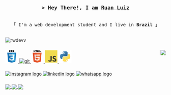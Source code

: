 <h3 align="center">
        <samp>&gt; Hey There!, I am
                <b><a target="_blank" href="#">Ruan Luiz</a></b>
        </samp>
</h3>

<p align="center"> 
  <samp>
    <br>
    「 I'm a web development student and I live in <b>Brazil</b> 」
    <br>
    <br>
  </samp>
</p>


<p align="left"> <img src="https://komarev.com/ghpvc/?username=rwdevv&label=Profile%20views&color=0e75b6&style=flat" alt="rwdevv" /> </p>

###

<img align="right" height="150" src="https://www.icegif.com/wp-content/uploads/2024/03/icegif.gif"  />

###

<p align="left"> <a href="https://www.w3schools.com/css/"  target="_blank" rel="noreferrer"> <img src="https://raw.githubusercontent.com/devicons/devicon/master/icons/css3/css3-original-wordmark.svg" alt="css3" width="40" height="40"/> </a> <a href="https://git-scm.com/" target="_blank" rel="noreferrer"> <img src="https://www.vectorlogo.zone/logos/git-scm/git-scm-icon.svg" alt="git" width="40" height="40"/> </a> <a href="https://www.w3.org/html/" target="_blank" rel="noreferrer"> <img src="https://raw.githubusercontent.com/devicons/devicon/master/icons/html5/html5-original-wordmark.svg" alt="html5" width="40" height="40"/> </a> <a href="https://developer.mozilla.org/en-US/docs/Web/JavaScript" target="_blank" rel="noreferrer"> <img src="https://raw.githubusercontent.com/devicons/devicon/master/icons/javascript/javascript-original.svg" alt="javascript" width="40" height="40"/> </a> <a href="https://www.python.org" target="_blank" rel="noreferrer"> <img src="https://raw.githubusercontent.com/devicons/devicon/master/icons/python/python-original.svg" alt="python" width="40" height="40"/> </a> </p>

###

<div align="left">
  <a href="https://instagram.com/deftonacao"  ><img src="https://img.shields.io/static/v1?message=Instagram&logo=instagram&label=&color=E4405F&logoColor=white&labelColor=&style=for-the-badge" height="35" alt="instagram logo"  />
  <a href="https://www.linkedin.com/in/ruan-luiz-5669132a8/"  ><img src="https://img.shields.io/static/v1?message=LinkedIn&logo=linkedin&label=&color=0077B5&logoColor=white&labelColor=&style=for-the-badge" height="35" alt="linkedin logo"  />
    <a href="https://wa.me/558398169747"  ><img loading="lazy" src="https://img.shields.io/badge/WhatsApp-25D366?style=for-the-badge&logo=whatsapp&logoColor=white" height="35" alt="whatsapp logo"></a>
  </div>

###
<a href="https://github.com/rwdevv/rwdevv">
  <img align="center" src="https://github-readme-stats.vercel.app/api?username=rwdevv&theme=algolia&show_icons=true" />
</a>
<a href="https://github.com/rwdevv/rwdevv)">
  <img align="center" src="https://github-readme-stats.vercel.app/api/top-langs/?username=rwdevv" />
</a>
<a href="https://github.com/rwdevv/rwdevv)">
  <img align="center" src="https://github-readme-stats.vercel.app/api/pin/?username=rwdevv&repo=rwdevv&theme=algolia" />
</a>




